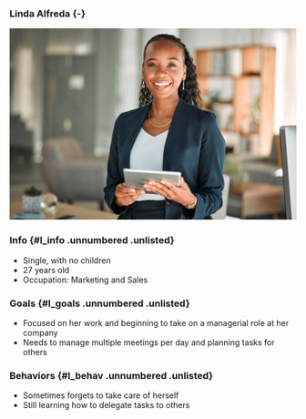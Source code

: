 ### Linda Alfreda {-}

![Linda](Linda.jpg)

### Info {#l_info .unnumbered .unlisted}

- Single, with no children
- 27 years old
- Occupation: Marketing and Sales

### Goals {#l_goals .unnumbered .unlisted}

- Focused on her work and beginning to take on a managerial role at her company
- Needs to manage multiple meetings per day and planning tasks for others

### Behaviors {#l_behav .unnumbered .unlisted}

- Sometimes forgets to take care of herself
- Still learning how to delegate tasks to others
